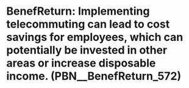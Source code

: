 # BenefReturn: __Implementing telecommuting can lead to cost savings for employees, which can potentially be invested in other areas or increase disposable income.__ (PBN__BenefReturn_572)

